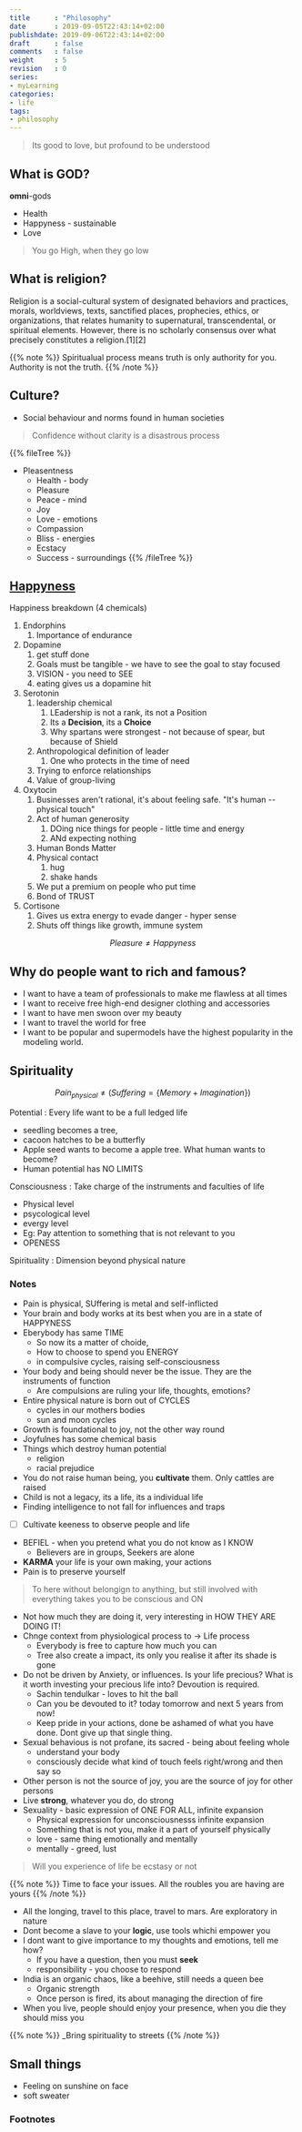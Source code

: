 ```yaml
---
title      : "Philosophy"
date       : 2019-09-05T22:43:14+02:00
publishdate: 2019-09-06T22:43:14+02:00
draft      : false
comments   : false
weight     : 5
revision   : 0
series:
- myLearning
categories:
- life
tags:
- philosophy
---
```


> Its good to love, but profound to be understood

## What is GOD?

**omni**-gods

* Health
* Happyness - sustainable
* Love

> You go High, when they go low

## What is religion?

Religion is a social-cultural system of designated behaviors and practices, morals, worldviews, texts, sanctified places, prophecies, ethics, or organizations, that relates humanity to supernatural, transcendental, or spiritual elements. However, there is no scholarly consensus over what precisely constitutes a religion.[1][2]

{{% note %}}
Spiritualual process means truth is only authority for you. Authority is not the truth.
{{% /note %}}
## Culture?

* Social behaviour and norms found in human societies

> Confidence without clarity is a disastrous process

{{% fileTree %}}
* Pleasentness
  * Health - body
  * Pleasure
  * Peace - mind
  * Joy
  * Love - emotions
  * Compassion
  * Bliss - energies
  * Ecstacy
  * Success - surroundings
{{% /fileTree %}}

## [Happyness](https://www.youtube.com/watch?v=ReRcHdeUG9Y)

Happiness breakdown (4 chemicals)

1. Endorphins
   1. Importance of endurance
2. Dopamine
   1. get stuff done
   2. Goals must be tangible - we have to see the goal to stay focused
   3. VISION - you need to SEE
   4. eating gives us a dopamine hit
3. Serotonin
   1. leadership chemical
      1. LEadership is not a rank, its not a Position
      2. Its a **Decision**, its a **Choice**
      3. Why spartans were strongest - not because of spear, but because of Shield
   2. Anthropological definition of leader
      1. One who protects in the time of need
   3. Trying to enforce relationships
   4. Value of group-living
4. Oxytocin
   1. Businesses aren't rational, it's about feeling safe. "It's human -- physical touch"
   2. Act of human generosity
      1. DOing nice things for people - little time and energy
      2. ANd expecting nothing
   3. Human Bonds Matter
   4. Physical contact
      1. hug
      2. shake hands
   5. We put a premium on people who put time
   6. Bond of TRUST
5. Cortisone
   1. Gives us extra energy to evade danger - hyper sense
   2. Shuts off things like growth, immune system

$$ Pleasure \neq Happyness$$

## Why do people want to rich and famous?

* I want to have a team of professionals to make me flawless at all times
* I want to receive free high-end designer clothing and accessories
* I want to have men swoon over my beauty
* I want to travel the world for free
* I want to be popular and supermodels have the highest popularity in the modeling world.

## Spirituality

$$
Pain_{physical} \neq ( Suffering = \{ Memory + Imagination\} )
$$

Potential
: Every life want to be a full ledged life
* seedling becomes a tree,
* cacoon hatches to be a butterfly
* Apple seed wants to become a apple tree. What human wants to become?
* Human potential has NO LIMITS

Consciousness
: Take charge of the instruments and faculties of life
* Physical level
* psycological level
* evergy level
* Eg: Pay attention to something that is not relevant to you
* OPENESS

Spirituality
: Dimension beyond physical nature

### Notes

* Pain is physical, SUffering is metal and self-inflicted
* Your brain and body works at its best when you are in a state of HAPPYNESS
* Eberybody has same TIME
  * So now its a matter of choide,
  * How to choose to spend you ENERGY
  * in compulsive cycles, raising self-consciousness
* Your body and being should never be the issue. They are the instruments of function
  * Are compulsions are ruling your life, thoughts, emotions?
* Entire physical nature is born out of CYCLES
  * cycles in our mothers bodies
  * sun and moon cycles
* Growth is foundational to joy, not the other way round
* Joyfulnes has some chemical basis
* Things which destroy human potential
  * religion
  * racial prejudice
* You do not raise human being, you **cultivate** them. Only cattles are raised
* Child is not a legacy, its a life, its a individual life
* Finding intelligence to not fall for influences and traps
* [ ] Cultivate keeness to observe people and life
* BEFIEL - when you pretend what you do not know as I KNOW
  * Believers are in groups, Seekers are alone
* **KARMA** your life is your own making, your actions
* Pain is to preserve yourself

> To here without belongign to anything, but still involved with everything
> takes you to be conscious and ON

* Not how much they are doing it, very interesting in HOW THEY ARE DOING IT!
* Chnge context from physiological process to -> Life process
  * Everybody is free to capture how much you can
  * Tree also create a impact, its only you realise it after its shade is gone
* Do not be driven by Anxiety, or influences. Is your life precious? What is it worth investing your precious life into? Devoution is required.
  * Sachin tendulkar - loves to hit the ball
  * Can you be devouted to it? today tomorrow and next 5 years from now!
  * Keep pride in your actions, done be ashamed of what you have done. Dont give up that single thing.
* Sexual behavious is not profane, its sacred - being about feeling whole
  * understand your body
  * consciously decide what kind of touch feels right/wrong and then say so
* Other person is not the source of joy, you are the source of joy for other persons
* Live **strong**, whatever you do, do strong
* Sexuality - basic expression of ONE FOR ALL, infinite expansion
  * Physical expression for unconsciousnesss infinite expansion
  * Something that is not you, make it a part of yourself physically
  * love - same thing emotionally and mentally
  * mentally - greed, lust

> Will you experience of life be ecstasy or not

{{% note %}}
Time to face your issues. All the roubles you are having are yours
{{% /note %}}

* All the longing, travel to this place, travel to mars. Are exploratory in nature
* Dont become a slave to your **logic**, use tools whichi empower you
* I dont want to give importance to my thoughts and emotions, tell me how?
  * If you have a question, then you must **seek**
  * responsibility - you choose to respond
* India is an organic chaos, like a beehive, still needs a queen bee
  * Organic strength
  * Once person is fired, its about managing the direction of fire
* When you live, people should enjoy your presence, when you die they should miss you

{{% note %}}
_Bring spirituality to streets
{{% /note %}}


## Small things

* Feeling on sunshine on face
* soft sweater

### Footnotes

[^1]:
[^2]:
